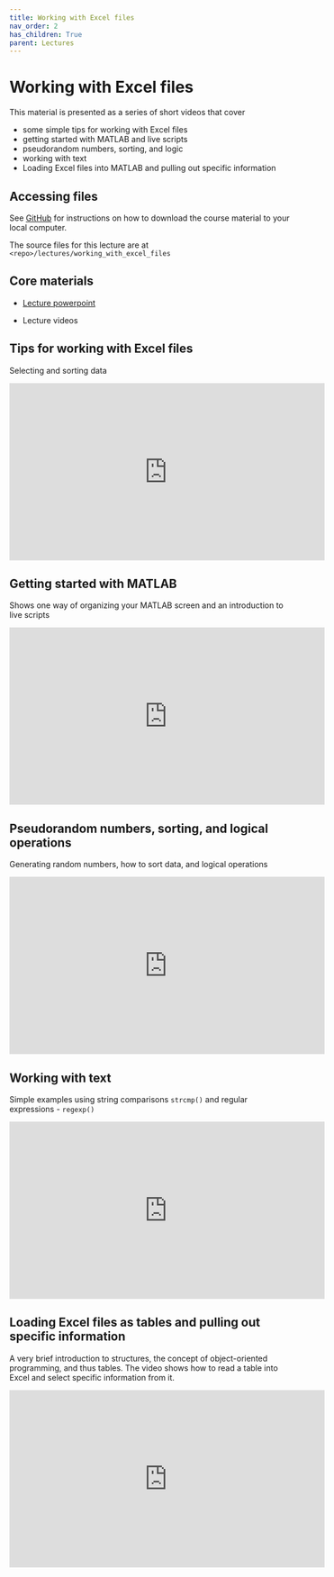 ```yaml
---
title: Working with Excel files
nav_order: 2
has_children: True
parent: Lectures
---
```


# Working with Excel files

This material is presented as a series of short videos that cover
+ some simple tips for working with Excel files
+ getting started with MATLAB and live scripts
+ pseudorandom numbers, sorting, and logic
+ working with text
+ Loading Excel files into MATLAB and pulling out specific information

## Accessing files

See [GitHub](../../GitHub/GitHub.html) for instructions on how to download the course material to your local computer.

The source files for this lecture are at `<repo>/lectures/working_with_excel_files`

## Core materials

+ [Lecture powerpoint](https://github.com/Campbell-Muscle-Lab/teaching_PGY630_QM/blob/master/lectures/working_with_excel_files/working_with_excel_files.pptx)

+ Lecture videos

## Tips for working with Excel files

Selecting and sorting data

<iframe width="560" height="315" src="https://uky.yuja.com/V/Video?v=2474304&node=9023671&a=1395491364&preload=false" frameborder="0" webkitallowfullscreen mozallowfullscreen allowfullscreen></iframe>

## Getting started with MATLAB

Shows one way of organizing your MATLAB screen and an introduction to live scripts

<iframe width="560" height="315" src="https://uky.yuja.com/V/Video?v=2459167&node=8961405&a=381609218&preload=false" frameborder="0" webkitallowfullscreen mozallowfullscreen allowfullscreen></iframe>


## Pseudorandom numbers, sorting, and logical operations

Generating random numbers, how to sort data, and logical operations

<iframe width="560" height="315" src="https://uky.yuja.com/V/Video?v=2474716&node=9025133&a=939666305&preload=false" frameborder="0" webkitallowfullscreen mozallowfullscreen allowfullscreen></iframe>

## Working with text

Simple examples using string comparisons `strcmp()` and regular expressions - `regexp()`

<iframe width="560" height="315" src="https://uky.yuja.com/V/Video?v=2474918&node=9025841&a=1773565043&preload=false" frameborder="0" webkitallowfullscreen mozallowfullscreen allowfullscreen></iframe>

## Loading Excel files as tables and pulling out specific information

A very brief introduction to structures, the concept of object-oriented programming, and thus tables. The video shows how to read a table into Excel and select specific information from it.

<iframe width="560" height="315" src="https://uky.yuja.com/V/Video?v=2475257&node=9026868&a=946498557&preload=false" frameborder="0" webkitallowfullscreen mozallowfullscreen allowfullscreen></iframe>




